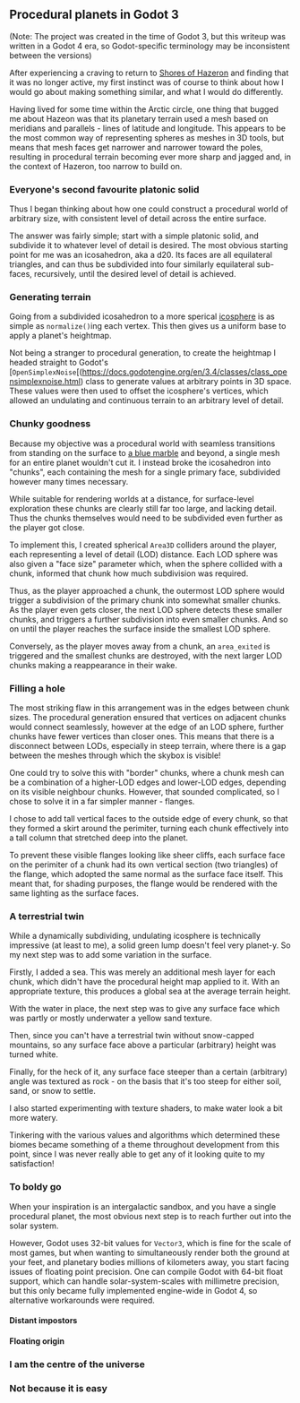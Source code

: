 ## Procedural planets in Godot 3

(Note: The project was created in the time of Godot 3, but this writeup was written in a Godot 4 era, so Godot-specific terminology may be inconsistent between the versions)

After experiencing a craving to return to [Shores of Hazeron](https://hazeron.com) and finding that it was no longer active, my first instinct was of course to think about how I would go about making something similar, and what I would do differently.

Having lived for some time within the Arctic circle, one thing that bugged me about Hazeon was that its planetary terrain used a mesh based on meridians and parallels - lines of latitude and longitude.  This appears to be the most common way of representing spheres as meshes in 3D tools, but means that mesh faces get narrower and narrower toward the poles, resulting in procedural terrain becoming ever more sharp and jagged and, in the context of Hazeron, too narrow to build on.

<!-- TODO: Get screenshot of Hazeron poles here? -->

### Everyone's second favourite platonic solid

Thus I began thinking about how one could construct a procedural world of arbitrary size, with consistent level of detail across the entire surface.

The answer was fairly simple; start with a simple platonic solid, and subdivide it to whatever level of detail is desired.  The most obvious starting point for me was an icosahedron, aka a d20.  Its faces are all equilateral triangles, and can thus be subdivided into four similarly equilateral sub-faces, recursively, until the desired level of detail is achieved.

### Generating terrain

Going from a subdivided icosahedron to a more sperical [icosphere](https://en.wikipedia.org/wiki/Icosphere) is as simple as `normalize()`ing each vertex.  This then gives us a uniform base to apply a planet's heightmap.

<!-- TODO: Show us an icosphere -->

Not being a stranger to procedural generation, to create the heightmap I headed straight to Godot's [`OpenSimplexNoise`[(https://docs.godotengine.org/en/3.4/classes/class_opensimplexnoise.html) class to generate values at arbitrary points in 3D space.  These values were then used to offset the icosphere's vertices, which allowed an undulating and continuous terrain to an arbitrary level of detail.

### Chunky goodness

Because my objective was a procedural world with seamless transitions from standing on the surface to [a blue marble](https://en.wikipedia.org/wiki/The_Blue_Marble) and beyond, a single mesh for an entire planet
wouldn't cut it.  I instead broke the icosahedron into "chunks", each containing the mesh for a single primary face, subdivided however many times necessary.

<!-- TODO: Screenshot of a chunk pls -->

While suitable for rendering worlds at a distance, for surface-level exploration these chunks are clearly still far too large, and lacking detail.  Thus the chunks themselves would need to be subdivided even further as the player got close.

To implement this, I created spherical `Area3D` colliders around the player, each representing a level of detail (LOD) distance.  Each LOD sphere was also given a "face size" parameter which, when the sphere collided with a chunk, informed that chunk how much subdivision was required.

Thus, as the player approached a chunk, the outermost LOD sphere would trigger a subdivision of the primary chunk into somewhat smaller chunks.  As the player even gets closer, the next LOD sphere detects these smaller chunks, and triggers a further subdivision into even smaller chunks.  And so on until the player reaches the surface inside the smallest LOD sphere.

Conversely, as the player moves away from a chunk, an `area_exited` is triggered and the smallest chunks are destroyed, with the next larger LOD chunks making a reappearance in their wake.

<!-- TODO: Video of flying over terrain, holes and all -->

### Filling a hole

The most striking flaw in this arrangement was in the edges between chunk sizes.  The procedural generation ensured that vertices on adjacent chunks  would connect seamlessly, however at the edge of an LOD sphere, further chunks have fewer vertices than closer ones.  This means that there is a disconnect between LODs, especially in steep terrain, where there is a gap between the meshes through which the skybox is visible!

One could try to solve this with "border" chunks, where a chunk mesh can be a combination of a higher-LOD edges and lower-LOD edges, depending on its visible neighbour chunks.  However, that sounded complicated, so I chose to solve it in a far simpler manner - flanges.

I chose to add tall vertical faces to the outside edge of every chunk, so that they formed a skirt around the perimiter, turning each chunk effectively into a tall column that stretched deep into the planet.

To prevent these visible flanges looking like sheer cliffs, each surface face on the perimiter of a chunk had its own vertical section (two triangles) of the flange, which adopted the same normal as the surface face itself.  This meant that, for shading purposes, the flange would be rendered with the same lighting as the surface faces.

<!-- TODO: A picture of a chunk with flanges would help here -->

### A terrestrial twin

While a dynamically subdividing, undulating icosphere is technically impressive (at least to me), a solid green lump doesn't feel very planet-y.  So my next step was to add some variation in the surface.

Firstly, I added a sea.  This was merely an additional mesh layer for each chunk, which didn't have the procedural height map applied to it.  With an appropriate texture, this produces a global sea at the average terrain height.

With the water in place, the next step was to give any surface face which was partly or mostly underwater a yellow sand texture.

Then, since you can't have a terrestrial twin without snow-capped mountains, so any surface face above a particular (arbitrary) height was turned white.

Finally, for the heck of it, any surface face steeper than a certain (arbitrary) angle was textured as rock - on the basis that it's too steep for either soil, sand, or snow to settle.

<!-- TODO: Cool biome-y video here -->

I also started experimenting with texture shaders, to make water look a bit more watery.

<!-- TODO: Cool water video in here pls -->

Tinkering with the various values and algorithms which determined these biomes became something of a theme throughout development from this point, since I was never really able to get any of it looking quite to my satisfaction!

### To boldy go

When your inspiration is an intergalactic sandbox, and you have a single procedural planet, the most obvious next step is to reach further out into the solar system.

However, Godot uses 32-bit values for `Vector3`, which is fine for the scale of most games, but when wanting to simultaneously render both the ground at your feet, and planetary bodies millions of kilometers away, you start facing issues of floating point precision.  One can compile Godot with 64-bit float support, which can handle solar-system-scales with millimetre precision, but this only became fully implemented engine-wide in Godot 4, so alternative workarounds were required.

#### Distant impostors

<!-- TODO: Chunks get jiggy at a distance -->

#### Floating origin

<!-- TODO: *I* get jiggy at a distance -->

### I am the centre of the universe

<!-- TODO: Sun -->

### Not because it is easy

<!-- TODO: Moon! -->
